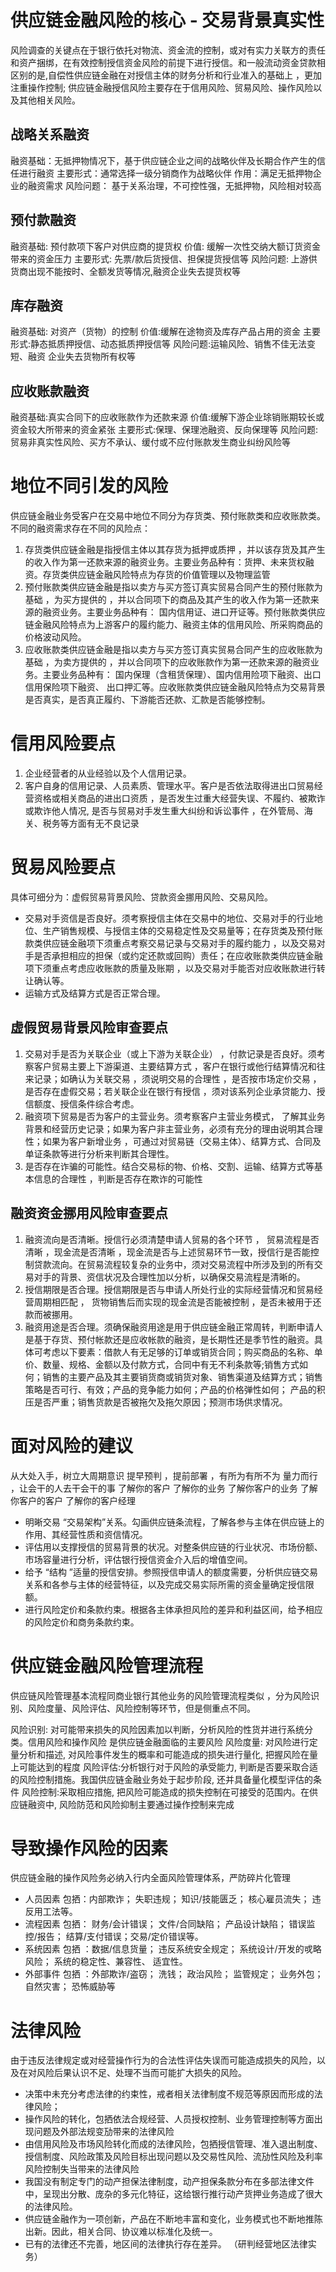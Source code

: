 # 供应链金融风险的核心 - 交易背景真实性

风险调查的关键点在于银行依托对物流、资金流的控制，或对有实力关联方的责任和资产捆绑，在有效控制授信资金风险的前提下进行授信。和一般流动资金贷款相区别的是,自偿性供应链金融在对授信主体的财务分析和行业准入的基础上 ，更加注重操作控制; 供应链金融授信风险主要存在于信用风险、贸易风险、操作风险以及其他相关风险。

## 战略关系融资

融资基础：无抵押物情况下，基于供应链企业之间的战略伙伴及长期合作产生的信任进行融资
主要形式：通常选择一级分销商作为战略伙伴
作用：满足无抵押物企业的融资需求
风险问题： 基于关系治理，不可控性强，无抵押物，风险相对较高

## 预付款融资

融资基础: 预付款项下客户对供应商的提货权
价值: 缓解一次性交纳大额订货资金带来的资金压力
主要形式: 先票/款后货授信、担保提货授信等
风险问题: 上游供货商出现不能按时、全额发货等情况,融资企业失去提货权等

## 库存融资

融资基础: 对资产（货物）的控制
价值:缓解在途物资及库存产品占用的资金
主要形式:静态抵质押授信、动态抵质押授信等
风险问题:运输风险、销售不佳无法变短、融资 企业失去货物所有权等

## 应收账款融资

融资基础:真实合同下的应收账款作为还款来源
价值:缓解下游企业㻌销账期较长或资金较大所带来的资金紧张
主要形式:保理、保理池融资、反向保理等
风险问题:贸易非真实性风险、买方不承认、缓付或不应付账款发生商业纠纷风险等


# 地位不同引发的风险

供应链金融业务受客户在交易中地位不同分为存货类、预付账款类和应收账款类。不同的融资需求存在不同的风险点：
1. 存货类供应链金融是指授信主体以其存货为抵押或质押 ，并以该存货及其产生的收入作为第一还款来源的融资业务。主要业务品种有：货押、未来货权融资。存货类供应链金融风险特点为存货的价值管理以及物理监管
2. 预付账款类供应链金融是指以卖方与买方签订真实贸易合同产生的预付账款为基础 ，为买方提供的 ，并以合同项下的商品及其产生的收入作为第一还款来源的融资业务。主要业务品种有： 国内信用证、进口开证等。预付账款类供应链金融风险特点为上游客户的履约能力、融资主体的信用风险、所采购商品的价格波动风险。
3. 应收账款类供应链金融是指以卖方与买方签订真实贸易合同产生的应收账款为基础 ，为卖方提供的 ，并以合同项下的应收账款作为第一还款来源的融资业务。主要业务品种有： 国内保理（含租赁保理）、国内信用险项下融资、出口信用保险项下融资、 出口押汇等。应收账款类供应链金融风险特点为交易背景是否真实，是否真正履约、下游能否还款、汇款是否能够控制。


# 信用风险要点

1. 企业经营者的从业经验以及个人信用记录。
2. 客户自身的信用记录、人员素质、管理水平。客户是否依法取得进出口贸易经营资格或相关商品的进出口资质 ，是否发生过重大经营失误、不履约、被欺诈或欺诈他人情况, 是否与贸易对手发生重大纠纷和诉讼事件 ，在外管局、海关、税务等方面有无不良记录

# 贸易风险要点

具体可细分为：虚假贸易背景风险、贷款资金挪用风险、交易风险。

- 交易对手资信是否良好。须考察授信主体在交易中的地位、交易对手的行业地位、生产销售规模、与授信主体的交易稳定性及交易量等；在存货类及预付账款类供应链金融项下须重点考察交易记录与交易对手的履约能力 ，以及交易对手是否承担相应的担保（或约定还款或回购）责任；在应收账款类供应链金融项下须重点考虑应收账款的质量及账期 ，以及交易对手能否对应收账款进行转让确认等。
- 运输方式及结算方式是否正常合理。

## 虚假贸易背景风险审查要点

1. 交易对手是否为关联企业（或上下游为关联企业） ，付款记录是否良好。须考察客户贸易主要上下游渠道、主要结算方式 ，客户在银行或他行结算情况和往来记录；如确认为关联交易 ，须说明交易的合理性 ，是否按市场定价交易 ，是否存在虚假交易；若关联企业在银行有授信 ，须对该系列企业承贷能力、授信额度、授信条件综合考虑。
2. 融资项下贸易是否为客户的主营业务。须考察客户主营业务模式， 了解其业务背景和经营历史记录；如果为客户非主营业务，必须有充分的理由说明其合理性；如果为客户新增业务 ，可通过对贸易链（交易主体）、结算方式、合同及单证条款等进行分析来判断其合理性。
3. 是否存在诈骗的可能性。结合交易标的物、价格、交割、运输、结算方式等基本信息的合理性 ，判断是否存在欺诈的可能性

## 融资资金挪用风险审查要点

1. 融资流向是否清晰。授信行必须清楚申请人贸易的各个环节 ， 贸易流程是否清晰 ，现金流是否清晰 ，现金流是否与上述贸易环节一致，授信行是否能控制贷款流向。在贸易流程较复杂的业务中，须对交易流程中所涉及到的所有交易对手的背景、资信状况及合理性加以分析，以确保交易流程是清晰的。
2. 授信期限是否合理。授信期限是否与申请人所处行业的实际经营情况和贸易经营周期相匹配 ， 货物销售后而实现的现金流是否能被控制 ，是否未被用于还款而被挪用。
3. 融资用途是否合理。须确保融资用途是用于供应链金融正常周转，判断申请人是基于存货、预付帐款还是应收帐款的融资，是长期性还是季节性的融资。具体可考虑以下要素：借款人有无足够的订单或销货合同；购买商品的名称、单价、数量、规格、金额以及付款方式，合同中有无不利条款等;销售方式如何；销售的主要产品及其主要销货商或销货对象、销售渠道及结算方式；销售策略是否可行、有效；产品的竞争能力如何；产品的价格弹性如何； 产品的积压是否严重；销售货款是否被拖欠及拖欠原因；预测市场供求情况。

# 面对风险的建议

从大处入手，树立大周期意识
提早预判 ，提前部署 ，有所为有所不为
量力而行 ，让会干的人去干会干的事
了解你的客户
了解你的业务
了解你客户的业务
了解你客户的客户
了解你的客户经理

- 明晰交易 “交易架构”关系。勾画供应链条流程，了解各参与主体在供应链上的作用、其经营性质和资信情况。
- 评估用以支撑授信的贸易背景的状况。对整条供应链的行业状况、市场份额、市场容量进行分析，评估银行授信资金介入后的增值空间。
- 给予 “结构 ”适量的授信安排。参照授信申请人的额度需要，分析供应链交易关系和各参与主体的经营特征，以及完成交易实际所需的资金量确定授信限额。
- 进行风险定价和条款约束。根据各主体承担风险的差异和利益区间，给予相应的风险定价和商务条款约束。

# 供应链金融风险管理流程

供应链风险管理基本流程同商业银行其他业务的风险管理流程类似 ，分为风险识别、风险度量、风险评估、风险控制等环节，但是侧重点不同。

风险识别: 对可能带来损失的风险因素加以判断，分析风险的性货并进行系统分类。信用风险和操作风险 是供应链金融面临的主要风险
风险度量: 对风险进行定量分析和描述, 对风险事件发生的概率和可能造成的损失进行量化, 把握风险在量上可能达到的程度
风险评估:分析银行对于风险的承受能力, 判断是否要采取合适的风险控制措施。我国供应链金融业务处于起步阶段, 还并具备量化模型评估的条件
风险控制:采取相应措施, 把风险可能造成的损失控制在可接受的范围内。在供应链融资中, 风险防范和风险抑制主要通过操作控制来完成

# 导致操作风险的因素

供应链金融的操作风险务必纳入行内全面风险管理体系，严防碎片化管理

- 人员因素 包拪：内部欺诈； 失职违规； 知识/技能匮乏； 核心雇员流失； 违反用工法等。
- 流程因素 包拪： 财务/会计错误； 文件/合同缺陷； 产品设计缺陷； 错误监控/报告； 结算/支付错误；交易/定价错误等。
- 系统因素 包拪 ：数据/信息货量； 违反系统安全规定； 系统设计/开发的戓略风险； 系统的稳定性、兼容性、 适宜性。
- 外部事件 包拪 ：外部欺诈/盗窃； 洗钱； 政治风险； 监管规定； 业务外包； 自然灾害； 恐怖威胁等

# 法律风险

由于违反法律规定或对经营操作行为的合法性评估失误而可能造成损失的风险，以及在对风险后果认识不足、处理不当而可能扩大损失的风险。

- 决策中未充分考虑法律的约束性，戒者相关法律制度不规范等原因而形成的法律风险；
- 操作风险的转化，包拪依法合规经营、人员授权控制、业务管理控制等方面出现问题及外部法规变劢带来的法律风险
- 由信用风险及市场风险转化而成的法律风险，包拪授信管理、准入退出制度、授信制度、风险政策及风险目标出现问题以及交易性风险、流劢性风险及利率风险控制失当带来的法律风险
- 我国没有制定专门的动产担保法律制度，动产担保条款分布在多部法律文件中，呈现出分散、庞杂的多元化特征，这给银行推行动产货押业务造成了很大的法律风险。
- 供应链金融作为一项创新，产品在不断地丰富和变化，业务模式也不断地推陈出新。因此，相关合同、协议难以标准化及统一。
- 已有的法律还不完善，地区间的法律执行存在差异。 （研判经营地区法律实务）